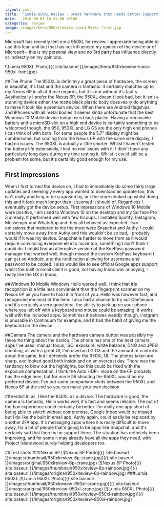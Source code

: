 ```yaml
---
layout: post
title:  "Lumia 950XL Review - Great hardware that needs better support"
date:   2016-06-01 16:34:00 +0100
categories: review
image: /images/hero/950xlreview-lumia-950xl-front.jpg
---
```


Microsoft has recently lent me a 950XL for review. I appreciate being able to use this loan unit but that has not influenced my opinion of the device or of Microsoft – this is my personal view and no 3rd party has influence directly or indirectly on my opinions.

![Lumia 950XL Photo]({{ site.baseurl }}/images/hero/950xlreview-lumia-950xl-front.jpg)

##The Phone
The 950XL is definitely a great piece of hardware, the screen is beautiful, it's fast and the camera is fantastic. It certainly matches up to my Nexus 6P in all of those regards, but it is not without it's faults. Aesthetically I prefer the Nexus 6P, the 950XL doesn't look bad, but it isn't a stunning device either, the matte black plastic body does really do anything to make it look like a premium device. When there are Android flagships, and iPhones with all metal bodies it seems kinda unfortunate that the best Windows 10 Mobile device today uses black plastic. Having a removable battery and a microSD slot on a high end device is certainly something to be welcomed though, the 950, 950XL and LG G5 are the only high end phones I can think of with both. For some people the 5.7" display might be cumbersome, but coming from the Nexus 6P with the same size display, I had no issues. The 950XL is actually a little shorter. Whilst I haven't tested the battery life extensively, I had no real issues with it. I didn't have any particularly long days during my time testing it. Whilst it could still be a problem for some, but it's certainly good enough for my use.

<!--more-->

## First Impressions
When I first turned the device on, I had to immediately do some fairly large updates and seemingly every app wanted to download an update too, this isn't really anything to be surprised by, but the store choked up whilst doing this and it took much longer than it seemed it should of. Regardless I eventually got the device setup. First impressions of Windows 10 Mobile were positive, I am used to Windows 10 on the desktop and my Surface Pro 3 already. It performed well with few hiccups. I installed Spotify, Instagram, Messenger and WhatsApp and they all behaved as expected. Two omissions that mattered to me the most were Snapchat and Authy. I could certainly move away from Authy and this wouldn't be so bad, I probably would if it was my device. Snapchat is harder to move from as it would require convincing everyone else to move too, something I don't think I could do. I could find an alternative version of the KeePass password manager that worked well, though missed the custom KeePass keyboard I can get on Android, and the notification allowing for username and password to be copied. I also would like to see official Google apps support, whilst the built in email client is good, not having Inbox was annoying, I really like the UX in Inbox.

##Windows 10 Mobile
Windows Hello worked well, I think that iris recognition is a little less convienient than the fingerprint scanner on my Nexus 6P as you have to hold it in front of you. Hello was however fast, and recognised me most of the time. I also had a chance to try out Continuum and it's certainly a very good idea, the ability to pick up on your phone where you left off with a keyboard and mouse could be amazing, it works well with the included apps. Sometimes it behaves weirdly though, Instgram is unusable in Continuum for example, and it had the habit of giving me the keyboard on the device.

##Camera
The camera and the hardware camera button was possibly my favourite thing about the device. The phone has one of the best camera apps I've used, manual focus, ISO, exposure, white balance, DNG and JPEG shooting, all with a great UI, I've used an LG G3 and the amount of control is about the same, but I definitely prefer the 950XL UI. The photos taken are sharp, and looked good both inside and on an overcast day. There was the tendancy to blow out the highlights, but this could be fixed with the exposure compensation, I think the Auto HDR+ mode on the 6P probably has the edge here, but for non HDR shooting the 950XL would be my preferred device. I've put some comparison shots between the 950XL and Nexus 6P at the end so you can make your own decision.

##Verdict
In all, I like the 950XL as a device. The hardware is good, the camera is fantastic, Hello works well, it's fast and seems reliable. The out of the box experience could certainly be better. I'm really one app short of being able to switch without compromise, Google Inbox would be missed but I do like the built in email app, Authy again, could easily be replaced by another 2FA app. It's messaging apps where it is really difficult to move away, for a lot of people that's going to be apps like Snapchat, and it's certainly sad that there is no support there. The situation has definitely been improving, and for some it may already have all the apps they need, with Project Islandwood surely helping developers too.

##Test shots
###Nexus 6P
[![Nexus 6P Photo]({{ site.baseurl }}/images/thumbnail/950xlreview-6p-crane.jpg)]({{ site.baseurl }}/images/original/950xlreview-6p-crane.jpg)
[![Nexus 6P Photo]({{ site.baseurl }}/images/thumbnail/950xlreview-6p-rainbow.jpg)]({{ site.baseurl }}/images/original/950xlreview-6p-rainbow.jpg)
###Lumia 950XL
[![Lumia 950XL Photo]({{ site.baseurl }}/images/thumbnail/950xlreview-950xl-crane.jpg)]({{ site.baseurl }}/images/original/950xlreview-950xl-crane.jpg)
[![Lumia 950XL Photo]({{ site.baseurl }}/images/thumbnail/950xlreview-950xl-rainbow.jpg)]({{ site.baseurl }}/images/original/950xlreview-950xl-rainbow.jpg)
